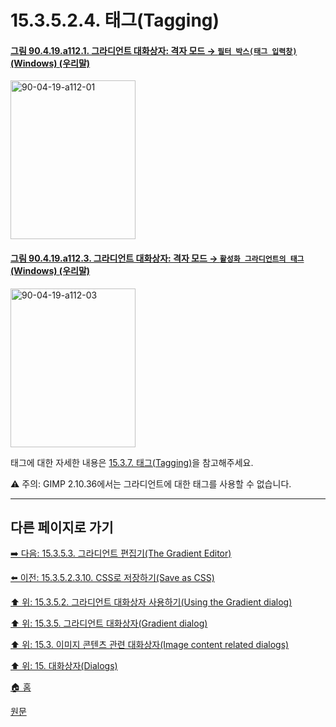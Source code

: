 # 15.3.5.2.4. 태그(Tagging)

<a id="90-04-19-a112-01"></a>

#### [그림 90.4.19.a112.1. 그라디언트 대화상자: 격자 모드 → `필터 박스(태그 입력창)` (Windows) (우리말)](./90-04-0019-gradient.md#90-04-19-a112-01)
<img width="200" height="254" alt="90-04-19-a112-01" src="https://github.com/user-attachments/assets/d92a5607-93c7-4982-b747-16732a201aa1" />

<a id="90-04-19-a112-03"></a>

#### [그림 90.4.19.a112.3. 그라디언트 대화상자: 격자 모드 → `활성화 그라디언트의 태그` (Windows) (우리말)](./90-04-0019-gradient.md#90-04-19-a112-03)
<img width="200" height="254" alt="90-04-19-a112-03" src="https://github.com/user-attachments/assets/4c659abb-df30-40a5-95fb-48170d0cfaf6" />

태그에 대한 자세한 내용은 [15.3.7. 태그(Tagging)](./15-03-07-tagging.md)을 참고해주세요.

⚠️ 주의: GIMP 2.10.36에서는 그라디언트에 대한 태그를 사용할 수 없습니다.

***

## 다른 페이지로 가기

[➡️ 다음: 15.3.5.3. 그라디언트 편집기(The Gradient Editor)](./15-03-05-03-00-the_gradient_editor.md)

[⬅️ 이전: 15.3.5.2.3.10. CSS로 저장하기(Save as CSS)](./15-03-05-02-03-10-save_as_css.md)

[⬆️ 위: 15.3.5.2. 그라디언트 대화상자 사용하기(Using the Gradient dialog)](./15-03-05-02-00-using_the_gradients_dialog.md)

[⬆️ 위: 15.3.5. 그라디언트 대화상자(Gradient dialog)](./15-03-05-00-gradient_dialog.md)

[⬆️ 위: 15.3. 이미지 콘텐츠 관련 대화상자(Image content related dialogs)](./15-03-00-image-content-related-dialogs.md)

[⬆️ 위: 15. 대화상자(Dialogs)](./15-00-dialogs.md)

[🏠 홈](./00-home.md)

[원문](https://docs.gimp.org/2.10/ko/gimp-gradient-dialog.html#gimp-gradient-dialog-tags)